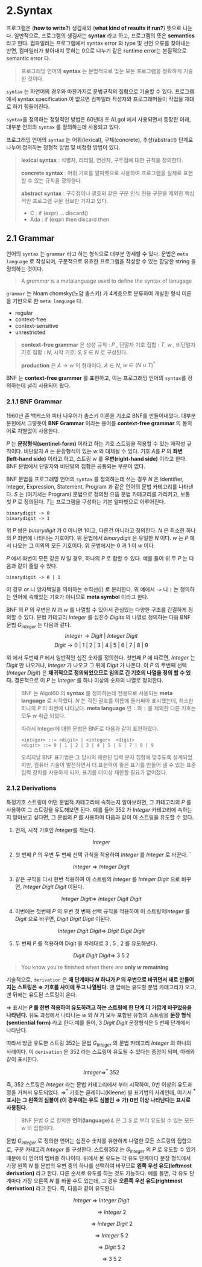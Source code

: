 # 2.Syntax

프로그램은 (**how to write?**) 생김새와 (**what kind of results if run?**) 뜻으로 나눈다. 일반적으로, 프로그램의 생김새는 **syntax** 라고 하고, 프로그램의 뜻은 **semantics** 라고 한다.  컴파일러는 프로그램에서 syntax error 와 type 및 선언 오류를 찾아내는 반면, 컴파일러가 찾아내지 못하는 0으로 나누기 같은 runtime error는 본질적으로 semantic error 다.

> 프로그래밍 언어의 **syntax** 는 문법적으로 맞는 모든 프로그램을 정확하게 기술한 것이다.

`syntax` 는 자연어의 경우와 마찬가지로 문법규칙의 집합으로 기술할 수 있다. 프로그램에서 syntax specification 이 없으면 컴파일러 작성자와 프로그래머들이 작업을 재대로 하기 힘들어진다.

`syntax`를 정의하는 정형적인 방법은 60년대 초 ALgol 에서 사용되면서 등장한 이래, 대부분 언의의 `syntax` 를 정의하는데 사용되고 있다. 

프로그래밍 언어의 `syntax` 는 어휘(lexical), 구체(concrete), 추상(abstract)  단계로 나누어 정의하는 정형적 방법 및 비정형 방법이 있다.

> **lexical syntax** : 식별자, 리터럴, 연산자, 구두점에 대한 규칙을 정의한다.
>
> **concrete syntax** : 어휘 기호를 알파벳으로 사용하여 프로그램을 실제로 표현할 수 있는 규칙을 정의한다.
>
> **abstract syntax** : 구두점이나 괄호와 같은 구문 인식 전용 구문을 제외한 핵심적인 프로그램 구문 정보만 가지고 있다.
>
> - C : if (expr) ... discard()
> - Ada : if (expr) then discard then

## 2.1 Grammar

언어의 `syntax` 는 `grammar` 라고 하는 형식으로 대부분 명세할 수 있다. 문법은 `meta language` 로 작성되며, 구문적으로 유효한 프로그램을 작성할 수 있는 합당한 string 을 정의하는 것이다.

> A *grammar* is a metalanguage used to define the syntax of lanugage

`grammar` 는 Noam chomsky(노암 촘스키) 가 4계층으로 분류하여 개발한 형식 이론을 기반으로 한 `meta language` 다.

- regular
- context-free
- context-sensitive
- unrestricted

> **context-free grammar** 은 생성 규칙 : $P$ , 단말자 기호 집합 : $T$, $w$  , 비단말자 기호 집합 : $N$, 시작 기호: $S,S\in N$ 로 구성된다.
>
> **production** 은 $A \to w$  의 형태이다.   $A \in N$, $w \in (N \cup T)^\ast$  

BNF 는 **context-free grammer** 를 표현하고, 이는 프로그래밍 언어의 `syntax`를 정의하는데 널리 사용되어 왔다.

### 2.1.1 BNF Grammar

1960년 존 백케스와 피터 나우어가 촘스키 이론을 기초로 BNF를 만들어내었다. 대부분 문헌에서 그렇듯이 **BNF Grammar** 이라는 용어를 **context-free grammar** 의 동의어로 차별없이 사용한다.

$P$ 는  **문장형식(sentinel-form)** 이라고 하는 기호 스트링을 적용할 수 있는 재작성 규칙이다. 비단말자 $A$ 는 문장형식이 있는 $w$ 와 대체될 수 있다.  기호 $A$를 $P$ 의 **좌변 (left-hand side)** 이라고 하고, 스트링 $w$ 를 **우변(right-hand side)** 이라고 한다. BNF 문법에서 단말자와 비단말의 집합은 공통되는 부분이 없다.

BNF 문법을 프로그래밍 언어의 `syntax` 를 정의하는데 쓰는 경우 $N$ 은 Identifier, Integer, Expression, Statement, Program 과 같은 언어의 문법 카테고리를 나타낸다.  $S$ 는 (여기서는 Program) 문법으로 정의된 으뜸 문법 카테고리를 가리키고, 보통 첫 $P$ 로 정의된다. $T$는 프로그램을 구성하는 기본 알파벳으로 이루어진다.

```
binarydigit -> 0
binarydigit -> 1
```

위 $P$ 쌍은 *binarydigit* 가 0 아니면 1이고, 다른건 아니라고 정의한다. $N$ 은 최소한 하나의 $P$ 좌변에 나타나는 기호이다. 위 문법에서 *binarydigit* 은 유일한 $N$ 이다. $w$ 는 $P$ 에서 나오는 그 이외의 모든 기호이다. 위 문법에서는 0 과 1 이 $w$ 이다.

$P$ 에서 좌변이 모든 같은 $N$ 일 경우, 하나의 $P$ 로 합할 수 있다. 예를 들어 위 두 $P$ 는 다음과 같이 줄일 수 있다.

```text
binarydigit -> 0 | 1
```

이 경우 or 나 양자택일을 의미하는 수직선(|) 로 분리한다. 위 예에서 `->` 나 `|` 는 정의하는 언어에 속해있는 기호가 아니므로 **meta symbol** 이라고 한다.

BNF 의 $P$ 의 우변은 $N$ 과 $w$ 를 나열할 수 있어서 관심있는 다양한 구조를 간결하게 정의할 수 있다. 문법 카테고리 *Integer* 를 십진수 *Digits* 의 나열로 정의하는 다음 BNF 문법 $G_{integer}$ 는 다음과 같다.
$$Integer \to Digit \ | \ Integer \ Digit$$
$$Digit \to 0 \ | \ 1 \ | \ 2 \ | \ 3 \ | \ 4 \ | \ 5 \ | \ 6 \ | \ 7 \ | \ 8 \ | \ 9 $$

위 에서 두번째 $P$ 에서 일반적인 십진 숫자를 정의한다. 첫번째 $P$ 에 따르면, *Integer* 는 *Digit* 만 나오거나,  *Integer* 가 나오고 그 뒤에 *Digit* 가  나온다.  이 $P$ 의 두번째 선택($Integer \: Digit$) 은 **재귀적으로 정의되었으므로 임의로 긴 기호의 나열을 정의 할 수 있다.** 결론적으로 이 $P$ 는 *Integer* 를 하나 이상의 숫자의 나열로 정의한다.

> BNF 는 Algol60 의 **syntax** 를 정의하는데 전용으로 사용되는 **meta language** 로 시작했다. $N$ 는 각진 괄호를 이름에 둘러싸아 표시했는데, 최소한 하나의 $P$ 의 좌변에 나타났다. **meta language** 인 `:` 와 `|` 를 제외한 다른 기호는 모두 $w$ 취급 되었다.
>
> 따라서 Integer에 대한 문법은 BNF로 다음과 같이 표현하였다.
>
> ```text
> <integer> ::= <digit> | <integer>  <digit>
> <digit> ::= 0 | 1 | 2 | 3 | 4 | 5 | 6 | 7 | 8 | 9
> ```
>
> 오리지날 BNF 표기법은 그 당시의 제한된 입력 문자 집합에 맞추도록 설계되었지만, 컴퓨터 기술이 발전하면서 더 표현력이 좋은 표기를 만들어 낼 수 있는 표준 입력 장치를 사용하게 되자, 표기를 더이상 제한할 필요가 없어졌다. 

### 2.1.2 Derivations

특정기호 스트링이 어떤 문법적 카테고리에 속하는지 알아보려면, 그 카테고리의 $P$ 를 사용하여 그 스트링을 유도해보면 된다. 예를 들어 $352$ 가 $Integer$ 카테고리에 속하는지 알아보고 싶다면, 그 문법의 $P$ 를 사용하여 다음과 같이 이 스트링을 유도할 수 있다.

1. 먼저, 시작 기호인 $Integer$를 적는다.  

$$Integer$$

2. 첫 번째 $P$ 의 우변 두 번째 선택 규칙을 적용하여 $Integer$ 를 $Integer$ 로 바꾼다. `

$$Integer \Rightarrow Integer \ Digit$$

3. 같은 규칙을 다시 한번 적용하여 이 스트링의 $Integer$ 를 $Integer \ Digit$ 으로 바꾸면, $Integer \ Digit \ Digit$ 이된다.

$$Integer \ Digit \Rightarrow \ Integer \ Digit \ Digit$$ 

4. 이번에는 첫번째 $P$ 의 우변 첫 번째 선택 규칙을 적용하여 이 스트링의$Integer$ 를 $Digit$ 으로 바꾸면, $Digit \ Digit \ Digit$ 이된다.

$$Integer \ Digit \ Digit \Rightarrow \ Digit \ Digit \ Digit$$

5. 두 번째 $P$ 를 적용하여 Digit 을 차례대로 3 , 5 , 2 를 유도해낸다.

$$Digit \ Digit \ Digit \Rightarrow \ 3 \ 5 \ 2$$

> You know you're finished when there are **only $w$ remaining**

기술적으로, `derivation` 은 **매 단계마다 $N$ 하나가 $P$ 의 우변으로 바뀌면서 새로 만들어지는 스트링은 $\Rightarrow$ 기호를 사이에 두고 나열된다.** 맨 앞에는 유도할 문법 카테고리가 오고, 맨 뒤에는 유도된 스트링이 온다. 

$\Rightarrow$ 표시는 **$P$ 를 한번 적용하여 유도하려고 하는 스트링에 한 단계 더 가깝게 바꾸었음을 나타낸다.** 유도 과정에서 나타나는 $w$ 와 $N$ 가 모두 포함된 유형의 스트링을 **문장 형식(sentiential form)** 라고 한다.예를 들어, $3 \ Digit \ Digit$ 문장형식은 5 번째 단계에서 나타난다.

따라서 방금 유도한 스트링 352는 문법 $G_{Integer}$ 의 문법 카테고리 $Integer$ 의 하나의 사례이다. 이 `derivation` 은 $352$ 라는 스트링이 유도될 수 있다는 증명이 되며, 아래와 같이 표시한다.

$$Integer \Rightarrow^\ast \ 352$$ 

즉, $352$ 스트링은 $Integer$ 라는 문법 카테고리에서 부터 시작하여, 0번 이상의 유도과정을 거쳐서 유도되었다. $\Rightarrow^\ast$  기호는 클레이니(Kleene) 별 표기법의 사례인데, 여기서 **$^\ast$ 표시는 그 왼쪽의 심볼이 (이 경우에는 유도 심볼인 $\Rightarrow$ 가) 0번 이상 나타난다는 표시로 사용된다.**

> BNF 문법 $G$ 로 정의한 **언어(language) $L$** 은 그 $S$ 로 부터 유도될 수 있는 모든 $w$ 의 집합이다.

문법 $G_{integer}$ 로 정의한 언어는 십진수 숫자를 유한하게 나열한 모든 스트링의 집합으로, 구문 카테고리 $Integer$ 를 구성한다. 스트링$352$ 는 $G_{integer}$ 의 $P$ 로 유도할 수 있기 때문에 이 언어의 멤버중 하나이다. 위에서 본 유도는 각 유도 단계마다 문장 형식에서  가장 왼쪽 $N$ 를 문법의 우변 중의 하나를 선택하여 바꾸므로 **왼쪽 우선 유도(leftmost derivation)** 라고 한다. 다른 순서로 유도를 하는 것도 가능하다. 예를 들면, 각 유도 단계마다 가장 오른쪽 $N$ 를 바꿀 수도 있는데, 그 경우 **오른쪽 우선 유도(rightmost derivation)** 라고 한다. 즉, 다음과 같이 유도된다.

$$Integer \ \Rightarrow \ Integer \ Digit$$

$$\ \ \ \ \ \ \ \ \ \ \ \ \ \ \Rightarrow \ Integer \ 2$$

$$\ \ \ \ \ \ \ \ \ \ \ \ \ \ \Rightarrow \ Integer \ Digit \ 2$$

$$\ \ \ \ \ \ \ \ \ \ \ \ \ \ \Rightarrow \ Integer \ 5 \ 2$$

$$\ \ \ \ \ \ \ \ \ \ \ \ \ \ \Rightarrow \ Digit \ 5 \ 2$$

$$\ \ \ \ \ \ \ \ \ \ \ \ \ \ \Rightarrow \ 3 \ 5 \ 2$$
